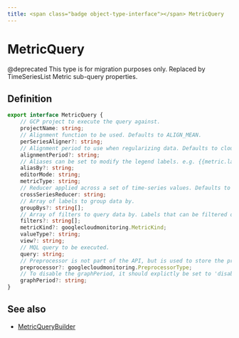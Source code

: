 ```yaml
---
title: <span class="badge object-type-interface"></span> MetricQuery
---
```

# <span class="badge object-type-interface"></span> MetricQuery

@deprecated This type is for migration purposes only. Replaced by TimeSeriesList Metric sub-query properties.

## Definition

```typescript
export interface MetricQuery {
	// GCP project to execute the query against.
	projectName: string;
	// Alignment function to be used. Defaults to ALIGN_MEAN.
	perSeriesAligner?: string;
	// Alignment period to use when regularizing data. Defaults to cloud-monitoring-auto.
	alignmentPeriod?: string;
	// Aliases can be set to modify the legend labels. e.g. {{metric.label.xxx}}. See docs for more detail.
	aliasBy?: string;
	editorMode: string;
	metricType: string;
	// Reducer applied across a set of time-series values. Defaults to REDUCE_NONE.
	crossSeriesReducer: string;
	// Array of labels to group data by.
	groupBys?: string[];
	// Array of filters to query data by. Labels that can be filtered on are defined by the metric.
	filters?: string[];
	metricKind?: googlecloudmonitoring.MetricKind;
	valueType?: string;
	view?: string;
	// MQL query to be executed.
	query: string;
	// Preprocessor is not part of the API, but is used to store the preprocessor and not affect the UI for the rest of parameters
	preprocessor?: googlecloudmonitoring.PreprocessorType;
	// To disable the graphPeriod, it should explictly be set to 'disabled'.
	graphPeriod?: string;
}

```
## See also

 * <span class="badge builder"></span> [MetricQueryBuilder](./builder-MetricQueryBuilder.md)

